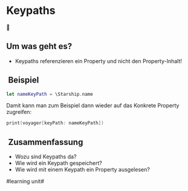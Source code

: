 # Keypaths
📍

## Um was geht es?
- Keypaths referenzieren ein Property und nicht den Property-Inhalt!

##  Beispiel
```swift
let nameKeyPath = \Starship.name
```

Damit kann man zum Beispiel dann wieder auf das Konkrete Property zugreifen: 

```swift
print(voyager[keyPath: nameKeyPath])
```

##  Zusammenfassung
- Wozu sind Keypaths da?
- Wie wird ein Keypath gespeichert?
- Wie wird mit einem Keypath ein Property ausgelesen?

#learning unit#